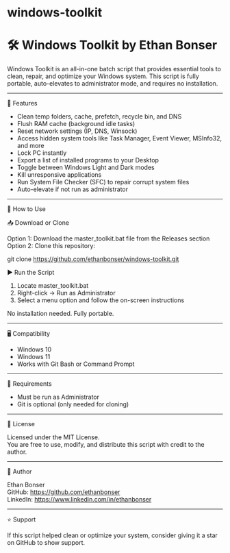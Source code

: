 # windows-toolkit

# 🛠️ Windows Toolkit by Ethan Bonser

Windows Toolkit is an all-in-one batch script that provides essential tools to clean, repair, and optimize your Windows system. This script is fully portable, auto-elevates to administrator mode, and requires no installation.

---

🔧 Features

- Clean temp folders, cache, prefetch, recycle bin, and DNS
- Flush RAM cache (background idle tasks)
- Reset network settings (IP, DNS, Winsock)
- Access hidden system tools like Task Manager, Event Viewer, MSInfo32, and more
- Lock PC instantly
- Export a list of installed programs to your Desktop
- Toggle between Windows Light and Dark modes
- Kill unresponsive applications
- Run System File Checker (SFC) to repair corrupt system files
- Auto-elevate if not run as administrator

---

💾 How to Use

📥 Download or Clone

Option 1: Download the master_toolkit.bat file from the Releases section  
Option 2: Clone this repository:

git clone https://github.com/ethanbonser/windows-toolkit.git

▶ Run the Script

1. Locate master_toolkit.bat
2. Right-click → Run as Administrator
3. Select a menu option and follow the on-screen instructions

No installation needed. Fully portable.

---

🖥 Compatibility

- Windows 10  
- Windows 11  
- Works with Git Bash or Command Prompt

---

🔐 Requirements

- Must be run as Administrator
- Git is optional (only needed for cloning)

---

📄 License

Licensed under the MIT License.  
You are free to use, modify, and distribute this script with credit to the author.

---

👤 Author

Ethan Bonser  
GitHub: https://github.com/ethanbonser  
LinkedIn: https://www.linkedin.com/in/ethanbonser

---

⭐ Support

If this script helped clean or optimize your system, consider giving it a star on GitHub to show support.
